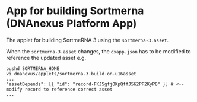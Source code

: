 # App for building Sortmerna (DNAnexus Platform App)

The applet for building SortmeRNA 3 using the `sortmerna-3.asset`.

When the `sortmerna-3.asset` changes, the `dxapp.json` has to be modified to reference the updated asset e.g.

```
pushd SORTMERNA_HOME
vi dnanexus/applets/sortmerna-3.build.on.u16asset
...
"assetDepends": [{ "id": "record-FKJ5gfj0KpQffJ562PF2KyP8" }] # <-- modify record to reference correct asset
...